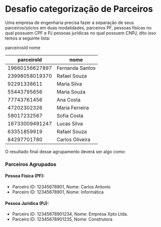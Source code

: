 # Desafio categorização de Parceiros

Uma empresa de engenharia precisa fazer a separação de seus parceiros/sócios em duas modalidades, parceiros PF, pessoas físicas no qual possuem CPF e PJ pessoas jurídicas no qual possuem CNPJ, dito isso temos a seguinte lista:

parceirosId	nome

| parceiroId         | nome              |
|--------------------|-------------------|
| 19660156627897    | Fernanda Santos   |
| 23998058019370    | Rafael Souza      |
| 92291338611       | Maria Silva       |
| 55443795656       | Maria Souza       |
| 77743761456       | Ana Costa         |
| 47202302326       | Maria Ferreira    |
| 58017232567       | Sofia Costa       |
| 16733009491247    | Lucas Silva       |
| 63351859919       | Rafael Souza      |
| 84297701780       | Carlos Oliveira   |

O resultado final desse agrupamento deverá ser algo como:

### Parceiros Agrupados

#### Pessoa Física (PF):
- Parceiro ID: 12345678901, Nome: Carlos Antonio
- Parceiro ID: 12345678901, Nome: Informática

#### Pessoa Jurídica (PJ):
- Parceiro ID: 12345678901234, Nome: Empresa Xpto Ltda.
- Parceiro ID: 12345678901235, Nome: Construtora
